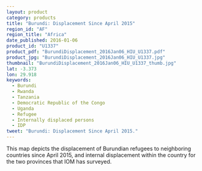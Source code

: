 ```yaml
---
layout: product
category: products
title: "Burundi: Displacement Since April 2015"
region_id: "AF"
region_title: "Africa"
date_published: 2016-01-06
product_id: "U1337"
product_pdf: "BurundiDisplacement_2016Jan06_HIU_U1337.pdf"
product_jpg: "BurundiDisplacement_2016Jan06_HIU_U1337.jpg"
thumbnail: "BurundiDisplacement_2016Jan06_HIU_U1337_thumb.jpg"
lat: -3.373
lon: 29.918
keywords:
  - Burundi
  - Rwanda
  - Tanzania
  - Democratic Republic of the Congo
  - Uganda
  - Refugee
  - Internally displaced persons
  - IDP
tweet: "Burundi: Displacement Since April 2015."
---
```

This map depicts the displacement of Burundian refugees to neighboring countries since April 2015, and internal displacement within the country for the two provinces that IOM has surveyed.
